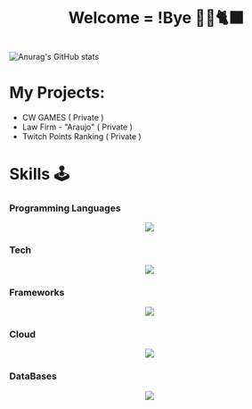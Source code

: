 <!--título-->
<div id="user-content-toc">
  <ul align="center">
    <summary><h1 style="display: inline-block">Welcome = !Bye 👋🫠🐈‍⬛</h1></summary>
</div>

<!--Porfolio-->
![Anurag's GitHub stats](https://github-readme-stats.vercel.app/api?username=carlospenaforte&show_icons=true&theme=synthwave)

<!--Projects-->
# My Projects:
- CW GAMES ( Private )
- Law Firm - "Araujo" ( Private )
- Twitch Points Ranking ( Private )


<!--Skills-->
# Skills 🕹️

### Programming Languages
<p align="center">
  <a href="https://skillicons.dev">
    <img src="https://skillicons.dev/icons?i=cs,cpp,py,ts,js,html,css,kotlin" />
  </a>
</p>

### Tech
<p align="center"> 
  <a href="https://skillicons.dev">
    <img src="https://skillicons.dev/icons?i=git,github,unity,blender,pycharm,vscode,visualstudio" />
  </a>
</p>

### Frameworks
<p align="center"> 
  <a href="https://skillicons.dev">
    <img src="https://skillicons.dev/icons?i=dotnet,angular,django,bootstrap,fastapi" />
  </a>
</p>

### Cloud
<p align="center"> 
  <a href="https://skillicons.dev">
    <img src="https://skillicons.dev/icons?i=azure,aws" />
  </a>
</p>

### DataBases
<p align="center"> 
  <a href="https://skillicons.dev">
    <img src="https://skillicons.dev/icons?i=sqlite,mysql,postgresql,mongodb" />
  </a>
</p>
